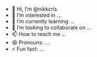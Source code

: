 - 👋 Hi, I’m @nikkcrls
- 👀 I’m interested in ...
- 🌱 I’m currently learning ...
- 💞️ I’m looking to collaborate on ...
- 📫 How to reach me ...
- 😄 Pronouns: ...
- ⚡ Fun fact: ...

<!---
nikkcrls/nikkcrls is a ✨ special ✨ repository because its `README.md` (this file) appears on your GitHub profile.
You can click the Preview link to take a look at your changes.
--->
